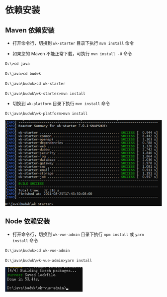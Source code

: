 # 依赖安装


## Maven 依赖安装

* 打开命令行，切换到 `wk-starter` 目录下执行 `mvn install` 命令

* 如果您的 Maven 不能正常下载，可执行 `mvn install -U` 命令

```text
D:\>cd java

D:\java>cd budwk

D:\java\budwk>cd wk-starter

D:\java\budwk\wk-starter>mvn install
```
* 切换到 `wk-platform` 目录下执行 `mvn install` 命令

```text
D:\java\budwk\wk-platform>mvn install
```

![install01](../../images/quickstart/install01.png)

## Node 依赖安装

* 打开命令行，切换到 `wk-vue-admin` 目录下执行 `npm install` 或 `yarn install` 命令

```text
D:\java\budwk>cd wk-vue-admin

D:\java\budwk\wk-vue-admin>yarn install
```

![install02](../../images/quickstart/install02.png)